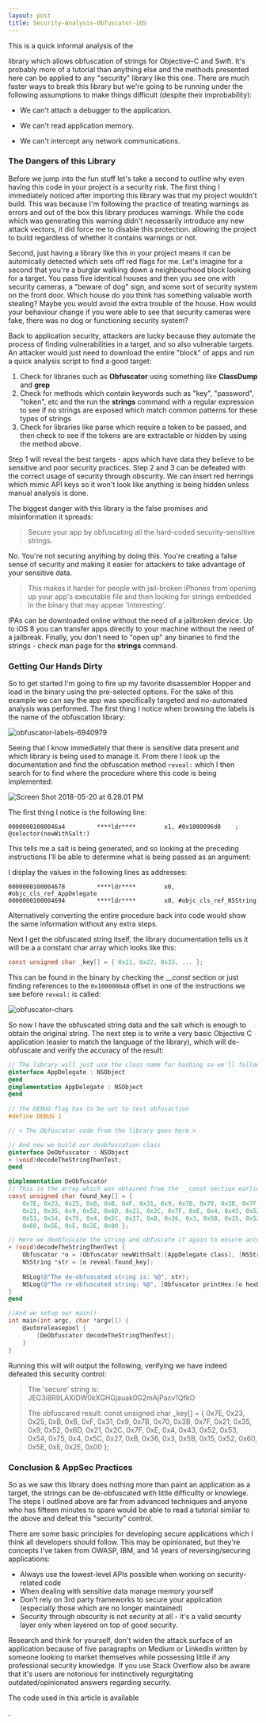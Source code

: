 ```yaml
---
layout: post
title: Security-Analysis-Obfuscator-iOS
---
```


This is a quick informal analysis of the 

[Obfuscator-iOS]: https://github.com/pjebs/Obfuscator-iOS

 library which allows obfuscation of strings for Objective-C and Swift. It's probably more of a tutorial than anything else and the methods presented here can be applied to any "security" library like this one. There are much faster ways to break this library but we're going to be running under the following assumptions to make things difficult (despite their improbability):

- We can't attach a debugger to the application.

- We can't read application memory.

- We can't intercept any network communications.

  

### The Dangers of this Library

Before we jump into the fun stuff let's take a second to outline why even having this code in your project is a security risk.  The first thing I immediately noticed after importing this library was that my project wouldn't build. This was because I'm following the practice of treating warnings as errors and out of the box this library produces warnings. While the code which was generating this warning didn't necessarily introduce any new attack vectors, it did force me to disable this protection. allowing the project to build regardless of whether it contains warnings or not. 

Second, just having a library like this in your project means it can be automically detected which sets off  red flags for me. Let's imagine for a second that you're a burglar walking down a neighbourhood block looking for a target. You pass five identical houses and then you see one with security cameras, a "beware of dog" sign, and some sort of security system on the front door. Which house do you think has something valuable worth stealing? Maybe you would avoid the extra trouble of the house. How would your behaviour change if you were able to see that security cameras were fake, there was no dog or functioning security system?

Back to application security, attackers are lucky because they automate the process of finding vulnerabilities in a target, and so also vulnerable targets. An attacker would just need to download the entire "block" of apps and run a quick analysis script to find a good target:

1. Check for libraries such as **Obfuscator** using something like **ClassDump** and **grep**
2. Check for methods which contain keywords such as "key", "password", "token", etc and the run the **strings** command with a regular expression to see if no strings are exposed which match common patterns for these types of strings
3. Check for libraries like parse which require a token to be passed, and then check to see if the tokens are are extractable or hidden by using the method above.

Step 1 will reveal the best targets - apps which have data they believe to be sensitive and poor security practices. Step 2 and 3 can be defeated with the correct usage of security through obscurity. We can insert red herrings which mimic API keys so it won't look like anything is being hidden unless manual analysis is done.

The biggest danger with this library is the false promises and misinformation it spreads:

> Secure your app by obfuscating all the hard-coded security-sensitive strings. 

No. You're not securing anything by doing this. You're creating a false sense of security and making it easier for attackers to take advantage of your sensitive data.

> This makes it harder for people with jail-broken iPhones from opening up your app's executable file and then looking for strings embedded in the binary that may appear 'interesting'.

IPAs can be downloaded online without the need of a jailbroken device. Up to iOS 8 you can transfer apps directly to your machine without the need of a jailbreak. Finally, you don't need to "open up" any binaries to find the strings - check man page for the **strings** command.

### Getting Our Hands Dirty

So to get started I'm going to fire up my favorite disassembler Hopper and load in the binary using the pre-selected options. For the sake of this example we can say the app was specifically targeted and no-automated analysis was performed. The first thing I notice when browsing the labels is the name of the  obfuscation library:

![obfuscator-labels-6940979]({{site.baseurl}}/images/obfuscator-labels-6940979.png)

Seeing that I know immediately that there is sensitive data present and which library is being used to manage it. From there I look up the documentation and find the obfuscation method `reveal:` which I then search for to find where the procedure where this code is being implemented:

![Screen Shot 2018-05-20 at 6.28.01 PM]({{site.baseurl}}/images/obfuscator-reveal.png)

The first thing I notice is the following line:

```assembly
00000001000046a4         ****ldr****        x1, #0x1000096d0    ; @selector(newWithSalt:)
```

This tells me a salt is being generated, and so looking at the preceding instructions I'll be able to determine what is being passed as an argument:

I display the values in the following lines as addresses:

```assembly
0000000100004678         ****ldr****        x0, #objc_cls_ref_AppDelegate
0000000100004694         ****ldr****        x0, #objc_cls_ref_NSString
```

Alternatively converting the entire procedure back into code would show the same information without any extra steps.

Next I get the obfuscated string itself, the library documentation tells us it will be a a constant char array which looks like this:

```c
const unsigned char _key[] = { 0x11, 0x22, 0x33, ... };
```

 This can be found in the binary by checking the *__const* section or just finding references to the `0x100009b40` offset in one of the instructions we see before `reveal:` is called:

![obfuscator-chars]({{site.baseurl}}/images/obfuscator-chars.png)

So now I have the obfuscated string data and the salt which is enough to obtain the original string. The next step is to write a very basic Objective C application (easier to match the language of the library), which will de-obfuscate and verify the accuracy of the result:

```objective-c
// The library will just use the class name for hashing so we'll follow KISS here
@interface AppDelegate : NSObject
@end
@implementation AppDelegate : NSObject
@end
    
// The DEBUG flag has to be set to test obfusaction
#define DEBUG 1

// < The Obfuscator code from the library goes here >

// And now we build our deobfuscation class
@interface DeObfuscator : NSObject
+ (void)decodeTheStringThenTest;
@end

@implementation DeObfuscator
// This is the array which was obtained from the __const section earlier     
const unsigned char found_key[] = { 
	0x7E, 0x23, 0x25, 0xB, 0xB, 0xF, 0x31, 0x9, 0x7B, 0x70, 0x3B, 0x7F, 
    0x21, 0x35, 0x9, 0x52, 0x6D, 0x21, 0x2C, 0x7F, 0xE, 0x4, 0x43, 0x52,
    0x53, 0x54, 0x75, 0x4, 0x5C, 0x27, 0xB, 0x36, 0x3, 0x5B, 0x15, 0x52, 
    0x60, 0x5E, 0xE, 0x2E, 0x00 };

// Here we deobfuscate the string and obfuscate it again to ensure accuracy  
+ (void)decodeTheStringThenTest {
	Obfuscator *o = [Obfuscator newWithSalt:[AppDelegate class], [NSString class], nil]; 
	NSString *str = [o reveal:found_key];
	
	NSLog(@"The de-obfuscated string is: %@", str);
	NSLog(@"The re-obfuscated string: %@", [Obfuscator printHex:[o hexByObfuscatingString:str silence:YES]]);
}
@end

//And we setup our main()
int main(int argc, char *argv[]) {
	@autoreleasepool {
		[DeObfuscator decodeTheStringThenTest];
	}
}
```

 Running this will will output the following, verifying we have indeed defeated this security control:

> The 'secure' string is: JEG3i8R9LAXIDW0kXGHGjauak0G2mAjPacv1QfkO
>
> The obfuscared result: const unsigned char _key[] = { 0x7E, 0x23, 0x25, 0xB, 0xB, 0xF, 0x31, 0x9, 0x7B, 0x70, 0x3B, 0x7F, 0x21, 0x35, 0x9, 0x52, 0x6D, 0x21, 0x2C, 0x7F, 0xE, 0x4, 0x43, 0x52, 0x53, 0x54, 0x75, 0x4, 0x5C, 0x27, 0xB, 0x36, 0x3, 0x5B, 0x15, 0x52, 0x60, 0x5E, 0xE, 0x2E, 0x00 };

### Conclusion & AppSec Practices

So as we saw this library does nothing more than paint an application as a target, the strings can be de-obfuscated with little difficullty or knowlege. The steps I outlined above are far from advanced techniques and anyone who has fifteen minutes to spare would be able to read a tutorial similar to the above and defeat this "security" control. 

There are some basic principles for developing secure applications which I think all developers should follow. This may be opinionated, but they're concepts I've taken from OWASP, IBM, and 14 years of reversing/securing applications:

- Always use the lowest-level APIs possible when working on security-related code 
- When dealing with sensitive data manage memory yourself
- Don't rely on 3rd party frameworks to secure your application (especially those which are no longer maintained)
- Security through obscurity is not security at all - it's a valid security layer only when layered on top of good security.

Research and think for yourself, don't widen the attack surface of an application because of five paragraphs on Medium or LinkedIn written by someone looking to market themselves while possessing little if any professional security knowledge. If you use Stack Overflow also be aware that it's users are notorious for instinctively regurgitating outdated/opinionated answers regarding security.

The code used in this article is available 

[here]: https://github.com/psobko/DudeWheresMyStrings/tree/obfuscator

.